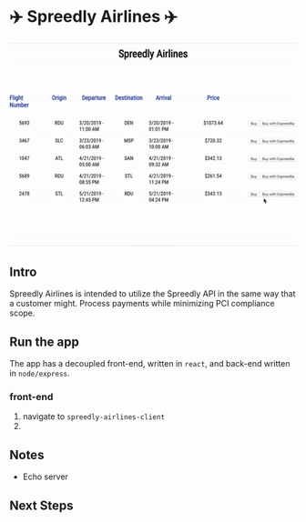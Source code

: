 # ✈️ Spreedly Airlines ✈️

![intro](./spreedly_airlines.gif)

## Intro

Spreedly Airlines is intended to utilize the Spreedly API in the same way that a customer might. Process payments while minimizing PCI compliance scope.

## Run the app

The app has a decoupled front-end, written in `react`, and back-end written in `node/express`.

### front-end

1. navigate to `spreedly-airlines-client`
2.

## Notes

- Echo server

## Next Steps
